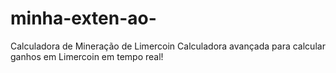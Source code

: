 # minha-exten-ao-
Calculadora de Mineração de Limercoin Calculadora avançada para calcular ganhos em Limercoin em tempo real!
